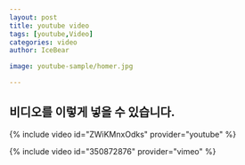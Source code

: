 ```yaml
---
layout: post
title: youtube video
tags: [youtube,Video]
categories: video
author: IceBear

image: youtube-sample/homer.jpg

---
```

## 비디오를 이렇게 넣을 수 있습니다.

{% include video id="ZWiKMnxOdks" provider="youtube" %}
<!--more-->
{% include video id="350872876" provider="vimeo" %}
